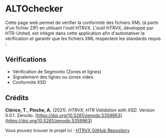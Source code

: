 # ALTOchecker

Cette page web permet de vérifier la conformité des fichiers XML (à partir d'un fichier ZIP) en utilisant l'outil HTRVX. L'outil HTRVX, développé par HTR-United, est intégré dans cette application afin d'automatiser la vérification et garantir que les fichiers XML respectent les standards requis :

## Vérifications

- Vérification de Segmonto (Zones et lignes)
- Signalement des lignes ou zones vides
- Conformité XSD

## Crédits

**Clérice, T.**, **Pinche, A.** (2021). *HTRVX, HTR Validation with XSD*. Version 0.0.1. Zenodo. [https://doi.org/10.5281/zenodo.5359963](https://doi.org/10.5281/zenodo.5359963)

Vous pouvez trouver le projet ici : [HTRVX GitHub Repository](https://github.com/HTR-United/HTRVX)
